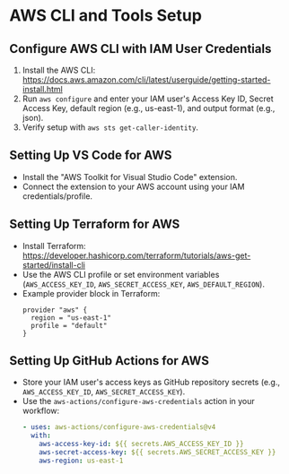 # AWS CLI and Tools Setup

## Configure AWS CLI with IAM User Credentials
1. Install the AWS CLI: https://docs.aws.amazon.com/cli/latest/userguide/getting-started-install.html
2. Run `aws configure` and enter your IAM user's Access Key ID, Secret Access Key, default region (e.g., us-east-1), and output format (e.g., json).
3. Verify setup with `aws sts get-caller-identity`.

## Setting Up VS Code for AWS
- Install the "AWS Toolkit for Visual Studio Code" extension.
- Connect the extension to your AWS account using your IAM credentials/profile.

## Setting Up Terraform for AWS
- Install Terraform: https://developer.hashicorp.com/terraform/tutorials/aws-get-started/install-cli
- Use the AWS CLI profile or set environment variables (`AWS_ACCESS_KEY_ID`, `AWS_SECRET_ACCESS_KEY`, `AWS_DEFAULT_REGION`).
- Example provider block in Terraform:
  ```hcl
  provider "aws" {
    region = "us-east-1"
    profile = "default"
  }
  ```

## Setting Up GitHub Actions for AWS
- Store your IAM user's access keys as GitHub repository secrets (e.g., `AWS_ACCESS_KEY_ID`, `AWS_SECRET_ACCESS_KEY`).
- Use the `aws-actions/configure-aws-credentials` action in your workflow:
  ```yaml
  - uses: aws-actions/configure-aws-credentials@v4
    with:
      aws-access-key-id: ${{ secrets.AWS_ACCESS_KEY_ID }}
      aws-secret-access-key: ${{ secrets.AWS_SECRET_ACCESS_KEY }}
      aws-region: us-east-1
  ```
